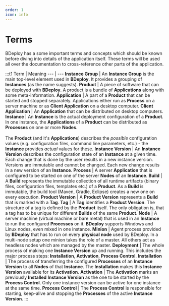 ```yaml
---
order: 1
icon: info
---
```


<style>
    .t1 td {
        vertical-align: text-top;
    }
    .t1 th:first-child {
        width: 25%;
    }
</style>

# Terms

BDeploy has a some important terms and concepts which should be known before diving into details of the application itself. These terms will be used all over the documentation to cross-reference other parts of the application.

:::t1
Term   | Meaning
---    | ---
**Instance Group** | An **Instance Group** is the main top-level element used in **BDeploy**. It provides a grouping of **Instances** (as the name suggests).
**Product** | A piece of software that can be deployed with **BDeploy**. A product is a bundle of **Applications** along with some meta-information.
**Application** | A part of a **Product** that can be started and stopped separately. Applications either run as **Process** on a server machine or as **Client Application** on a desktop computer. 
**Client Application** | An **Application** that can be distributed on desktop computers.
**Instance** | An **Instance** is the actual deployment configuration of a **Product**. In one instance, the **Applications** of a **Product** can be distributed as **Processes** on one or more **Nodes**.<br/><br/>The **Product** (and it's **Applications**) describes the _possible_ configuration values (e.g. configuration files, command line parameters, etc.) - the **Instance** provides _actual_ values for these.
**Instance Version** | An **Instance Version** describes the configuration state of an **Instance** at a given time. Each change that is done by the user results in a new instance version. Versions are immutable and cannot be changed. Each new change results in a new version of an **Instance**.
**Process** | A server **Application** that is configured to be started on one of the server **Nodes** of an **Instance**.
**Build** | A **Build** represents the immutable collection of all runtime artifacts   (binary files, configuration files, templates etc.) of a **Product**. As a **Build** is immutable, the build tool (Maven, Gradle, Eclipse) creates a new one on every execution.
**Product Version** | A **Product Version** represents a **Build** that is marked with a **Tag**.
**Tag** | A **Tag** identifies a **Product Version**. The structure of a tag is defined by the **Product** itself. The only obligation is, that a tag has to be unique for different **Builds** of the same **Product**.
**Node** | A server machine (virtual machine or bare metal) that is used in an **Instance** to run the configured **Processes** on it. **BDeploy** supports Windows and Linux nodes, even mixed in one instance.
**Minion** | Agent process provided by **BDeploy** that has to run on every **physical node** used by BDeploy. In a multi-node setup one minion takes the role of a master. All others act as headless nodes which are managed by the master.
**Deployment** | The whole process of making one **Instance Version** up and running. This includes the major process steps: **Installation**, **Activation**, **Process Control**.
**Installation** | The process of transferring the configured **Processes** of an **Instance Version** to all **Nodes** of that **Instance**. The **Installation** makes this **Instance Version** available for its **Activation**.
**Activation** | The **Activation** marks an previously **Installed** **Instance Version** as the one to be started by the **Process Control**. Only one instance version can be active for one instance at the same time.
**Process Control** | The **Process Control** is responsible for starting, keep-alive and stopping the **Processes** of the active **Instance Version**.
:::